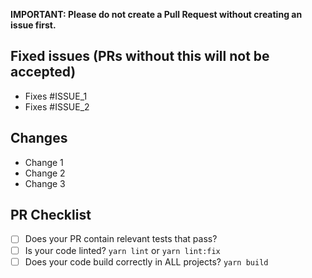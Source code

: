 **IMPORTANT: Please do not create a Pull Request without creating an issue first.**

## Fixed issues (PRs without this will not be accepted)
- Fixes #ISSUE_1
- Fixes #ISSUE_2

## Changes
- Change 1
- Change 2
- Change 3


## PR Checklist
- [ ] Does your PR contain relevant tests that pass?
- [ ] Is your code linted? `yarn lint` or `yarn lint:fix`
- [ ] Does your code build correctly in ALL projects? `yarn build`
